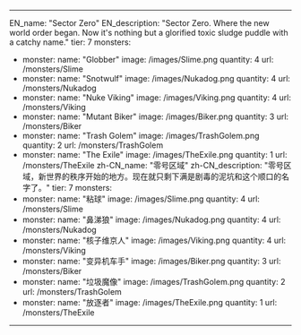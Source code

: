 ---

EN_name: "Sector Zero"
EN_description: "Sector Zero. Where the new world order began. Now it's nothing but a glorified toxic sludge puddle with a catchy name."
tier: 7
monsters:
  - monster:
    name: "Globber"
    image: /images/Slime.png
    quantity: 4
    url: /monsters/Slime
  - monster:
    name: "Snotwulf"
    image: /images/Nukadog.png
    quantity: 4
    url: /monsters/Nukadog
  - monster:
    name: "Nuke Viking"
    image: /images/Viking.png
    quantity: 4
    url: /monsters/Viking
  - monster:
    name: "Mutant Biker"
    image: /images/Biker.png
    quantity: 3
    url: /monsters/Biker
  - monster:
    name: "Trash Golem"
    image: /images/TrashGolem.png
    quantity: 2
    url: /monsters/TrashGolem
  - monster:
    name: "The Exile"
    image: /images/TheExile.png
    quantity: 1
    url: /monsters/TheExile
zh-CN_name: "零号区域"
zh-CN_description: "零号区域，新世界的秩序开始的地方。现在就只剩下满是剧毒的泥坑和这个顺口的名字了。"
tier: 7
monsters:
  - monster:
    name: "粘球"
    image: /images/Slime.png
    quantity: 4
    url: /monsters/Slime
  - monster:
    name: "鼻涕狼"
    image: /images/Nukadog.png
    quantity: 4
    url: /monsters/Nukadog
  - monster:
    name: "核子维京人"
    image: /images/Viking.png
    quantity: 4
    url: /monsters/Viking
  - monster:
    name: "变异机车手"
    image: /images/Biker.png
    quantity: 3
    url: /monsters/Biker
  - monster:
    name: "垃圾魔像"
    image: /images/TrashGolem.png
    quantity: 2
    url: /monsters/TrashGolem
  - monster:
    name: "放逐者"
    image: /images/TheExile.png
    quantity: 1
    url: /monsters/TheExile
---